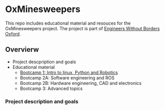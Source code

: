# OxMinesweepers

This repo includes educational material and resouces for the OxMinesweepers project. The project is part of [Engineers Without Borders Oxford](https://www.ewbox.org/projects). 


## Overvierw 

* Project descpription and goals
* Educational material 
  * [Bootcamp 1: Intro to linux, Python and Robotics](https://github.com/MoBaioumy/OxMinesweepers/tree/master/bootcamp1)
  * Bootcamp 2A: Software engineering and ROS
  * Bootcamp 2B: Hardware engineering, CAD and electronics
  * Bootcamp 3: Advanced topics


### Project description and goals
